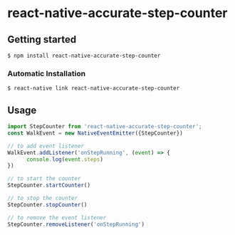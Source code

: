 
# react-native-accurate-step-counter

## Getting started

`$ npm install react-native-accurate-step-counter`

### Automatic Installation

`$ react-native link react-native-accurate-step-counter`


## Usage
```javascript
import StepCounter from 'react-native-accurate-step-counter';
const WalkEvent = new NativeEventEmitter({StepCounter})

// to add event listener
WalkEvent.addListener('onStepRunning', (event) => {      
      console.log(event.steps)      
})

// to start the counter
StepCounter.startCounter()

// to stop the counter 
StepCounter.stopCounter()

// to remove the event listener
StepCounter.removeListener('onStepRunning')	

```
  